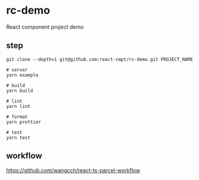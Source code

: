# rc-demo

React component project demo

## step

```
git clone --depth=1 git@github.com:react-cmpt/rc-demo.git PROJECT_NAME

# server
yarn example

# build
yarn build

# lint
yarn lint

# format
yarn prettier

# test
yarn test
```

## workflow

https://github.com/wangcch/react-ts-parcel-workflow
